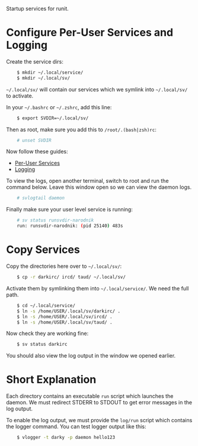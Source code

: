 Startup services for runit.

# Configure Per-User Services and Logging

Create the service dirs:
```bash
    $ mkdir ~/.local/service/
    $ mkdir ~/.local/sv/
```
`~/.local/sv/` will contain our services which we symlink into `~/.local/sv/` to activate.

In your `~/.bashrc` or `~/.zshrc`, add this line:
```bash
    $ export SVDIR=~/.local/sv/
```

Then as root, make sure you add this to `/root/.(bash|zsh)rc`:
```bash
    # unset SVDIR
```

Now follow these guides:

* [Per-User Services](https://docs.voidlinux.org/config/services/user-services.html)
* [Logging](https://docs.voidlinux.org/config/services/logging.html)

To view the logs, open another terminal, switch to root and run the command below.
Leave this window open so we can view the daemon logs.
```bash
    # svlogtail daemon
```

Finally make sure your user level service is running:
```bash
    # sv status runsvdir-narodnik
    run: runsvdir-narodnik: (pid 25140) 483s
```

# Copy Services

Copy the directories here over to `~/.local/sv/`:
```bash
    $ cp -r darkirc/ ircd/ taud/ ~/.local/sv/
```

Activate them by symlinking them into `~/.local/service/`. We need the full path.
```bash
    $ cd ~/.local/service/
    $ ln -s /home/USER/.local/sv/darkirc/ .
    $ ln -s /home/USER/.local/sv/ircd/ .
    $ ln -s /home/USER/.local/sv/taud/ .
```

Now check they are working fine:
```bash
    $ sv status darkirc
```

You should also view the log output in the window we opened earlier.

# Short Explanation

Each directory contains an executable `run` script which launches the daemon.
We must redirect STDERR to STDOUT to get error messages in the log output.

To enable the log output, we must provide the `log/run` script which contains
the logger command. You can test logger output like this:
```bash
    $ vlogger -t darky -p daemon hello123
```


